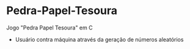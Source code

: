 # Pedra-Papel-Tesoura
Jogo "Pedra Papel Tesoura" em C
- Usuário contra máquina através da geração de números aleatórios
